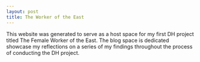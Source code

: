 ```yaml
---
layout: post
title: The Worker of the East
---
```


This website was generated to serve as a host space for my first DH project titled The Female Worker of the East. The blog space is dedicated showcase my reflections on a series of my  findings throughout the process of conducting the DH project.